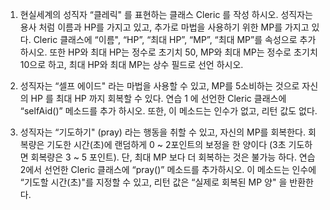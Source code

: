 1. 현실세계의 성직자 “클레릭" 를 표현하는 클래스 Cleric 를 작성 하시오.
성직자는 용사 처럼 이름과 HP를 가지고 있고, 추가로 마법을 사용하기 위한 MP를 가지고 있다.
Cleric 클래스에 “이름", “HP”, “최대 HP”, “MP”, “최대 MP”를 속성으로 추가 하시오.
또한 HP와 최대 HP는 정수로 초기치 50, MP와 최대 MP는 정수로 초기치 10으로 하고,
최대 HP와 최대 MP는 상수 필드로 선언 하시오.

2. 성직자는 “셀프 에이드" 라는 마법을 사용할 수 있고, MP를 5소비하는 것으로 자신의 HP 를 최대 HP 까지 회복할 수 있다.
연습 1 에 선언한 Cleric 클래스에 “selfAid()” 메소드를 추가 하시오.
또한, 이 메소드는 인수가 없고, 리턴 값도 없다.

3. 성직자는 “기도하기" (pray) 라는 행동을 취할 수 있고, 자신의 MP를 회복한다.
회복량은 기도한 시간(초)에 랜덤하게 0 ~ 2포인트의 보정을 한 양이다 (3초 기도하면 회복량은 3 ~ 5 포인트). 단, 최대 MP 보다 더 회복하는 것은 불가능 하다.
연습 2에서 선언한 Cleric 클래스에 “pray()” 메소드를 추가하시오.
이 메소드는 인수에 “기도할 시간(초)"를 지정할 수 있고, 리턴 값은 “실제로 회복된 MP 양" 을 반환한다.
